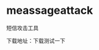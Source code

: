 meassageattack
==============

短信攻击工具

下载地址：<a src="http://anchowee.5338e9b1c3d8f.d01.nanoyun.com/短信攻击.7z" >下载测试一下</a>
